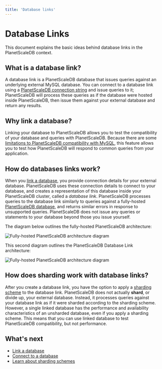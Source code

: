 ```yaml
---
title: 'Database links'
---
```


# Database Links

This document explains the basic ideas behind database links in the PlanetScaleDB context.

## What is a database link?

A database link is a PlanetScaleDB database that issues queries against an underlying external MySQL database. You can connect to a database link using a [PlanetScaleDB connection string](connecting-to-db) and issue queries to it; PlanetScaleDB will process these queries as if the database were hosted inside PlanetScaleDB, then issue them against your external database and return any results.

## Why link a database?

Linking your database to PlanetScaleDB allows you to test the compatibility of your database and queries with PlanetScaleDB. Because there are some [limitations to PlanetScaleDB compatibility with MySQL](mysql-compatibility), this feature allows you to test how PlanetScaleDB will respond to common queries from your application.

## How do databases links work?

When you [link a database](linking-database), you provide connection details for your external database. PlanetScaleDB uses these connection details to connect to your database, and creates a representation of this database inside your PlanetScaleDB cluster, called a *database link*. PlanetScaleDB processes queries to the database link similarly to queries against a fully-hosted [PlanetScaleDB database](databases), and returns similar errors in response to unsupported queries. PlanetScaleDB does not issue any queries or statements to your database beyond those you issue yourself.

The diagram below outlines the fully-hosted PlanetScaleDB architecture:

![Fully-hosted PlanetScaleDB architecture diagram](/img/docs/psdb-fully-hosted-database-architecture-diagram.png)

This second diagram outlines the PlanetScaleDB Database Link architecture:

![Fully-hosted PlanetScaleDB architecture diagram](/img/docs/psdb-database-link-architecture-diagram.png)

## How does sharding work with database links?

After you create a database link, you have the option to apply a [sharding scheme](sharding-schemes) to the database link. PlanetScaleDB does not actually **shard**, or divide up, your external database. Instead, it processes queries against your database link as if it were sharded according to the sharding scheme. However, a single linked database has the performance and availability characteristics of an unsharded database, even if you apply a sharding scheme. This means that you can use linked database to test PlanetScaleDB compatibility, but not performance.


## What's next

- [Link a database](linking-external-database)
- [Connect to a database](connecting-to-db)
- [Learn about sharding schemes](sharding-schemes)
